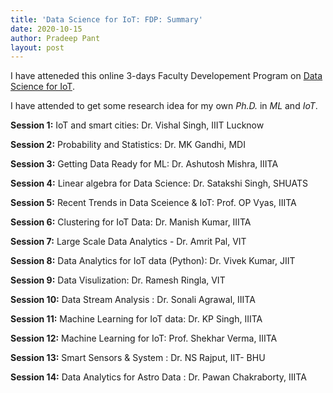 ```yaml
---
title: 'Data Science for IoT: FDP: Summary'
date: 2020-10-15
author: Pradeep Pant
layout: post
---
```

I have atteneded this online 3-days Faculty Developement Program on [Data Science for IoT](https://diot.iiita.ac.in/). 


I have attended to get some research idea for my own *Ph.D.* in *ML* and *IoT*.



**Session 1:** IoT and smart cities: Dr. Vishal Singh, IIIT Lucknow

**Session 2:** Probability and Statistics: Dr. MK Gandhi, MDI

**Session 3:** Getting Data Ready for ML: Dr. Ashutosh Mishra, IIITA

**Session 4:** Linear algebra for Data Science: Dr. Satakshi Singh, SHUATS

**Session 5:** Recent Trends in Data Sceience & IoT: Prof. OP Vyas, IIITA

**Session 6:** Clustering for IoT Data: Dr. Manish Kumar, IIITA

**Session 7:** Large Scale Data Analytics - Dr. Amrit Pal, VIT

**Session 8:** Data Analytics for IoT data (Python): Dr. Vivek Kumar, JIIT

**Session 9:** Data Visulization: Dr. Ramesh Ringla, VIT

**Session 10:** Data Stream Analysis : Dr. Sonali Agrawal, IIITA

**Session 11:** Machine Learning for IoT data: Dr. KP Singh, IIITA

**Session 12:** Machine Learning for IoT: Prof. Shekhar Verma, IIITA

**Session 13:** Smart Sensors & System : Dr. NS Rajput, IIT- BHU

**Session 14:** Data Analytics for Astro Data : Dr. Pawan Chakraborty, IIITA



